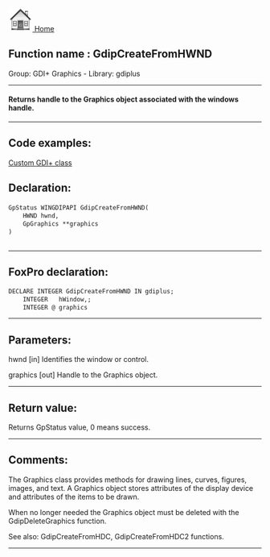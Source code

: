 [<img src="../../images/home.png"> Home ](https://github.com/VFPX/Win32API)  

## Function name : GdipCreateFromHWND
Group: GDI+ Graphics - Library: gdiplus    
***  


#### Returns handle to the Graphics object associated with the windows handle.
***  


## Code examples:
[Custom GDI+ class](../../samples/sample_450.md)  

## Declaration:
```foxpro  
GpStatus WINGDIPAPI GdipCreateFromHWND(
    HWND hwnd,
    GpGraphics **graphics
)
  
```  
***  


## FoxPro declaration:
```foxpro  
DECLARE INTEGER GdipCreateFromHWND IN gdiplus;
	INTEGER   hWindow,;
	INTEGER @ graphics  
```  
***  


## Parameters:
hwnd
[in] Identifies the window or control.

graphics
[out] Handle to the Graphics object.  
***  


## Return value:
Returns GpStatus value, 0 means success.  
***  


## Comments:
The Graphics class provides methods for drawing lines, curves, figures, images, and text. A Graphics object stores attributes of the display device and attributes of the items to be drawn.  
  
When no longer needed the Graphics object must be deleted with the GdipDeleteGraphics function.  
  
See also: GdipCreateFromHDC, GdipCreateFromHDC2 functions.  
  
***  

